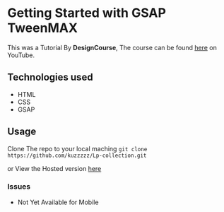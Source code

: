 # Getting Started with GSAP TweenMAX
This was a Tutorial By **DesignCourse**, The course can be found [here](https://www.youtube.com/watch?v=eY4sXczY5AQ&list=WL&index=117&t=976s) on YouTube.

## Technologies used
- HTML
- CSS
- GSAP

## Usage
Clone The repo to your local maching 
`git clone https://github.com/kuzzzzz/Lp-collection.git`

or View the Hosted version [here](https://kuzzzzz.github.io/Lp-collection/landing-pages/first-lp/index.html)

### Issues
- Not Yet Available for Mobile